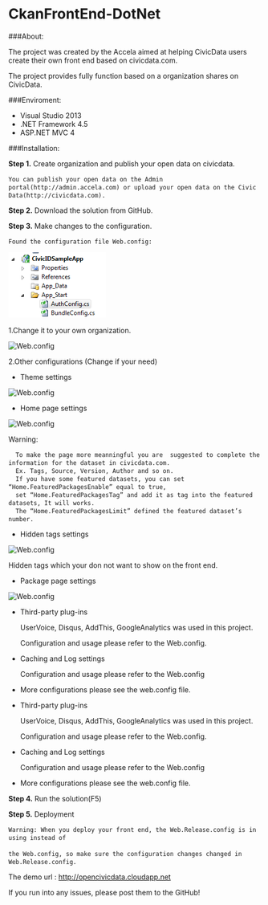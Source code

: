 CkanFrontEnd-DotNet
===================

###About:

  The project was created by the Accela aimed at helping CivicData users create their own front end based on             civicdata.com.
  
  The project provides fully function based on a organization shares on CivicData. 

###Enviroment:
* Visual Studio 2013
* .NET Framework 4.5
* ASP.NET MVC 4
  

###Installation:

 __Step 1.__ Create organization and  publish your open data on civicdata.
  
    You can publish your open data on the Admin portal(http://admin.accela.com) or upload your open data on the Civic   
    Data(http://civicdata.com). 

 __Step 2.__ Download the solution from GitHub.
  
 __Step 3.__ Make changes to the configuration.
  
    Found the configuration file Web.config:
    
![Web.config](https://github.com/Accela-Inc/CivicIDOAuthClient-DotNet/blob/screenshots/screenshots/authconfig.png?raw=true 'Web.config')

1.Change it to your own organization.

![Web.config](https://github.com/Accela-Inc/CkanFrontEnd-DotNet/blob/master/Screenshots/Configs/OrganizationConfig.png?raw=true 'Web.config')

2.Other configurations (Change if your need)

* Theme  settings

![Web.config](https://github.com/Accela-Inc/CkanFrontEnd-DotNet/blob/master/Screenshots/Configs/ThemeSettings.png?raw=true 'Web.config')


* Home page settings

![Web.config](https://github.com/Accela-Inc/CkanFrontEnd-DotNet/blob/master/Screenshots/Configs/HomePageSettings.png?raw=true 'Web.config')

  Warning:

	  To make the page more meanningful you are  suggested to complete the information for the dataset in civicdata.com. 
	  Ex. Tags, Source, Version, Author and so on.  
	  If you have some featured datasets, you can set “Home.FeaturedPackagesEnable” equal to true, 
	  set “Home.FeaturedPackagesTag” and add it as tag into the featured datasets, It will works. 
	  The “Home.FeaturedPackagesLimit” defined the featured dataset’s number.
	
* Hidden tags settings
	
	
![Web.config](https://github.com/Accela-Inc/CkanFrontEnd-DotNet/blob/master/Screenshots/Configs/HiddenTagsConfig.png?raw=true 'Web.config')

  Hidden tags which your don not want to show on the front end.


* Package page settings


![Web.config](https://github.com/Accela-Inc/CkanFrontEnd-DotNet/blob/master/Screenshots/Configs/PackagePageSettings.png?raw=true 'Web.config')

* Third-party plug-ins

  UserVoice, Disqus, AddThis, GoogleAnalytics was used in this project.

  Configuration and usage please refer to the Web.config.

* Caching and Log settings

  Configuration and usage please refer to the Web.config

* More configurations please see the web.config file.

* Third-party plug-ins

  UserVoice, Disqus, AddThis, GoogleAnalytics was used in this project.

  Configuration and usage please refer to the Web.config.

* Caching and Log settings

  Configuration and usage please refer to the Web.config

* More configurations please see the web.config file.

__Step 4.__ Run the solution(F5)

__Step 5.__ Deployment 

	Warning: When you deploy your front end, the Web.Release.config is in using instead of 
	
	the Web.config,	so make sure the configuration changes changed in Web.Release.config.
	
The demo url : http://opencivicdata.cloudapp.net

If you run into any issues, please post them to the GitHub!










